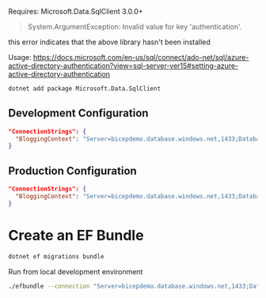 

Requires: Microsoft.Data.SqlClient 3.0.0+

> System.ArgumentException: Invalid value for key 'authentication'.

this error indicates that the above library hasn't been installed

Usage: https://docs.microsoft.com/en-us/sql/connect/ado-net/sql/azure-active-directory-authentication?view=sql-server-ver15#setting-azure-active-directory-authentication

```bash
dotnet add package Microsoft.Data.SqlClient
```

## Development Configuration
```json
"ConnectionStrings": {
  "BloggingContext": "Server=bicepdemo.database.windows.net,1433;Database=sample;Authentication=Active Directory Default"
}
```

## Production Configuration
```json
"ConnectionStrings": {
  "BloggingContext": "Server=bicepdemo.database.windows.net,1433;Database=sample;Authentication=Active Directory Managed Identity"
}
```

# Create an EF Bundle

```bash
dotnet ef migrations bundle
```

Run from local development environment 

```bash
./efbundle --connection "Server=bicepdemo.database.windows.net,1433;Database=sample;Authentication=Active Directory Default"
```
